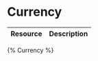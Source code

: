 <!--
@title Currency
@author Moltin Ltd
@description Currency endpoints
-->

# Currency
Resource | Description
---------|------------
{% Currency %}